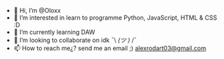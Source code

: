 - 👋 Hi, I’m @Oloxx
- 👀 I’m interested in learn to programme Python, JavaScript, HTML & CSS :D
- 🌱 I’m currently learning DAW 
- 💞️ I’m looking to collaborate on idk ¯\ _(ツ )_ /¯
- 📫 How to reach me¿? send me an email ;) alexrodart03@gmail.com

<!---
Oloxx/Oloxx is a ✨ special ✨ repository because its `README.md` (this file) appears on your GitHub profile.
You can click the Preview link to take a look at your changes.
--->
